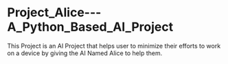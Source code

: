 # Project_Alice---A_Python_Based_AI_Project
This Project is an AI Project that helps user to minimize their efforts to work on a device by giving the AI Named Alice to help them.
